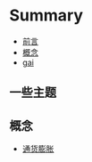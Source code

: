# Summary

* [前言](README.md)
* [概念](gainian.md)
* [gai](gai.md)

## 一些主题

## 概念

* [通货膨胀](gai-nian/tong-huo-peng-zhang.md)

